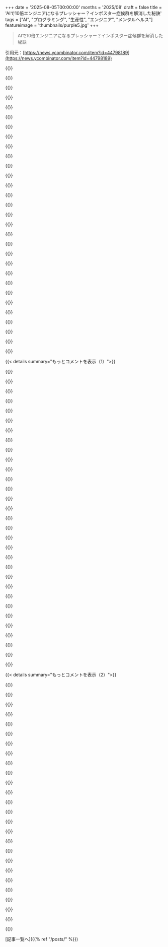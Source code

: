 +++
date = '2025-08-05T00:00:00'
months = '2025/08'
draft = false
title = 'AIで10倍エンジニアになるプレッシャー？インポスター症候群を解消した秘訣'
tags = ["AI", "プログラミング", "生産性", "エンジニア", "メンタルヘルス"]
featureimage = 'thumbnails/purple5.jpg'
+++

> AIで10倍エンジニアになるプレッシャー？インポスター症候群を解消した秘訣

引用元：[https://news.ycombinator.com/item?id=44798189](https://news.ycombinator.com/item?id=44798189)




{{<matomeQuote body="記事にかなり同意。AI開発支援は好きだけど、10倍生産性向上は信じないな。LLMはコーディングで2～5倍速くしてくれるけど、仕事のほんの一部だし。記事の意見と似てて、AIがタスクを速くしても全体の生産性はそんなに上がらないと思う。でもAIを使いこなせばもっと恩恵あるはず。10倍は無理だよ。" userName="simonw" createdAt="2025/08/05 14:41:45" color="#45d325">}}




{{<matomeQuote body="うん。AIは手がかかりすぎるね。Copilotはたまにすごいコードを出すけど、GPT-4oとかに任せきりにするとダメなんだ。半分はコンパイルもできないし、直してもちゃんと動かないし。ジュニアプログラマーみたいに動いてくれると思ったら、指示を全く聞かない酔っぱらいのシニアプログラマーみたいだよ。" userName="mavamaarten" createdAt="2025/08/05 14:50:55" color="#45d325">}}




{{<matomeQuote body="「ジュニアプログラマーじゃなくて、指示を聞かない酔っぱらいのシニアプログラマーみたい」って、AIの現状に対する共通認識だよね。別の記事でも似たような例えがあって「博士号をたくさん持ってるけど、30%はケタミンでハイになってる超賢いアシスタント」だって。https://lithub.com/what-happened-when-i-tried-to-replace-mys..." userName="edm0nd" createdAt="2025/08/05 15:23:32" color="#ff5c5c">}}




{{<matomeQuote body="AIを使った一番の収穫はね、(1)本業では創造性アップには繋がらないけど、発見したり学んだり、行き詰まった時に助けてくれたり、面倒なコードを書くのに役立ってるってこと。(2)でも一番すごいのは、サイドプロジェクトがめちゃくちゃ楽になったこと！AIがなかった頃は疲れてて全然できなかったのに、今はアイデアを形にできるよ。AIのスキルも上げられるしね。" userName="mgfist" createdAt="2025/08/05 15:11:23" color="#ff5c5c">}}




{{<matomeQuote body="「AIは発見や学習、行き詰まり解消、面倒なコード書きに役立つ」って意見よく聞くけど、検索エンジンとかオンラインドキュメント、Q&Aサイトと比べて、本当にそんなにすごい進歩なの？" userName="bluefirebrand" createdAt="2025/08/05 15:30:52" color="">}}




{{<matomeQuote body="「博士号をたくさん持ってる」なんて言っても、AIが真実と何の関係もないって現実から目を背けてるだけだよ。" userName="__loam" createdAt="2025/08/05 15:33:17" color="#785bff">}}




{{<matomeQuote body="Copilotは全然ダメで提案も修正もひどかった。でもClaude Code with OpusはヤバくてLLMの見方が変わったよ！プロンプトのスキルはいるけど、組み込みの実行ループがゲームチェンジャー。正直、ほとんどの仕事はAIに置き換えられる基盤が既にある。短期的（2年以内）ではないけど、中期的（5年以上）には多くの会社が大量解雇し、少数のAI管理者だけが残るだろうね。" userName="ffsm8" createdAt="2025/08/05 15:21:06" color="#ff5c5c">}}




{{<matomeQuote body="これって、たぶん「10倍エンジニア」ってやつへの言及だよね。それも前から疑わしいと思ってた別の神話だよ。https://www.simplethread.com/the-10x-programmer-myth/" userName="hyperbovine" createdAt="2025/08/05 14:47:22" color="#45d325">}}




{{<matomeQuote body="全く賛成できないね。今のコーディングAIってさ、「一輪車乗りながらフランス語で概念を説明しようとしてる世界レベルのバイカーPMが、4歳のスペインの天才に話しかけてる」みたいな感じだよ。何が言いたいか説明しないけど、Qwen Code使ったことあるならわかるでしょ。" userName="Uehreka" createdAt="2025/08/05 16:15:53" color="#ff5733">}}




{{<matomeQuote body="俺の意見だけど、10xエンジニアって呼ばれるような人たちも、生産性の向上はせいぜいわずかだと思うよ。俺が知ってる一番頭のいいプログラマーは、マジで別次元の記憶力で、使ってるプログラミング言語の細部まで全部覚えてるみたいなんだ。それに、どんな問題でも、いつも素早く創造的に、一番賢くて効率的で、しかもエレガントでクリーンな解決策を思いつく認知能力が彼の本当の力なんだ。彼は自分で見つけたアルゴリズムの学術的な名前は知らないのに、天才的な耳を持つミュージシャンが楽譜を読めなくても10倍才能があるみたいに、自分で辿り着いてしまうんだよ。<br>彼とペアプロするとき、今のAIツールは彼ほど素早くも鋭くもないのがわかるね。似たような解決策にはたどり着けるけど、すごく時間がかかるし、彼を大幅に遅くしちゃうだろうね。<br>でも、この分野って能力の幅がすごく広いから、例えば俺の生産性を10倍に増やすことくらいはAIでもできると思うんだ。俺はソフトウェアエンジニアが専門じゃないけど、趣味でやるときは完璧主義なせいですごくゆっくりになっちゃうんだよ。だから、俺にとってはAIツールは、サイドプロジェクトの最初のクソみたいな概念実証を生成するのにマジでクールなんだ。とにかく早く動くものを作るためにね。" userName="sureglymop" createdAt="2025/08/05 16:12:19" color="#ff33a1">}}




{{<matomeQuote body="そうそう、AIが単なる単語予測器で、実際には何も知らなくて推論しないってことはみんな承知の上だよな。でも、このランダムなサイコロ（AI）がどういうわけか、大抵の場合、妥当でそれなりに賢そうな答えを出せるんだ。そして、このプログラムが技術的に何も知らないって事実が、この列車の速度を落とすことなんてないんだから。" userName="briangriffinfan" createdAt="2025/08/05 15:48:09" color="">}}




{{<matomeQuote body="Qwen Codeは、最先端の状態を表してないからね。適切なプロンプトを使えば、俺はClaudeで欲しいスペックのコードベースを完全に作れるよ。例えば、複数のハードウェアデバイスと連携する非自明なライブラリとかね。最新のC++で、ビルドも実行もできるし、データシートやメーカーの仕様から得たドキュメントやユニットテストまで付いてくるんだ。" userName="jcelerier" createdAt="2025/08/05 16:34:39" color="#ff5733">}}




{{<matomeQuote body="「10x」って響きは良いから定着したんだろうけど、あれって実際の研究から来てて、その差は10xよりも大きかったんだよ。でも、それは「最高の奴と最低の奴」の間を測ったもので、今使われてるように「最高の奴と平均の奴」の比較じゃなかったんだ。<br>https://www.construx.com/blog/productivity-variations-among-..." userName="Izkata" createdAt="2025/08/05 15:01:05" color="#785bff">}}




{{<matomeQuote body="AIは「底上げ」するけど、「天井を高くする」もんじゃないっていう気の利いた言葉、好きだな。下位20%の人が中間50%みたいにパフォーマンスできるようになるけど、トップ層には大して影響ないってことだと思う。" userName="skadamou" createdAt="2025/08/05 16:24:26" color="#ff5733">}}




{{<matomeQuote body="Simon、コメントありがとう！正直、記事をちゃんと読んでくれたのは、これが初めてって感じだよ。LLMが得意な言語とかツールを扱ってる人たち、特にそういう人たちが仕事の一部で2倍くらいは改善できるって考えには、全くオープンだよ。" userName="coltonv" createdAt="2025/08/05 14:47:24" color="#ff5c5c">}}




{{<matomeQuote body="なんでみんなAIが推論しないって言うのか、マジで理解できないんだよな。kv cacheは実質的に単方向のTuring machineなんだから、そこに「推論」をエンコードするのは可能のはずだろ。それに、LLMがたまにちょっとした推論をするって証拠もあるしね。単に訓練が難しいってだけで、推論能力がゼロってわけじゃないんだよ。" userName="throwawaymaths" createdAt="2025/08/05 17:08:36" color="#38d3d3">}}




{{<matomeQuote body="Hacked Newsで気づいたんだけどさ、ほとんどの記事へのコメントって、記事をちゃんとクリックして読まずに、見出しにだけ反応してるんだよね！<br>特に今回の記事みたいに、見出しだけで完結してるようなやつは、それが顕著だよ。" userName="simonw" createdAt="2025/08/05 14:51:20" color="">}}




{{<matomeQuote body="推論と計算の違いは「意識」だ、って言ったら俺って変かな？特に根拠はないんだけど、そうしっくりくるんだよね。" userName="briangriffinfan" createdAt="2025/08/06 10:11:42" color="">}}




{{<matomeQuote body="これ全部を数値化するのって難しいよね。John CarmackとかRob PikeとかLinusって、平均的なエンジニアよりどれくらいすごいんだろう？俺は自分を平均くらいだと思ってるけど、どんなに時間をもらっても彼らがやったことはできないよ（特に後知恵なしではね）。だから、彼らは俺なんかより無限に優れてるって言いたいね。" userName="mgfist" createdAt="2025/08/05 15:13:56" color="#ff5733">}}




{{<matomeQuote body="でも、10倍っていう主張は全然納得できないな。誰がそんなこと言ってるの？" userName="paulcole" createdAt="2025/08/05 15:32:57" color="">}}




{{<matomeQuote body="数ヶ月前のYCの動画で、イケてるやつらが集まってエンジニアの生産性が10倍から100倍になるって話してたよ。Googleで検索すれば出てくるはず。" userName="WD-42" createdAt="2025/08/05 16:47:58" color="">}}




{{<matomeQuote body="Devinみたいにリポジトリと直接連携してドキュメントを生成してくれるツールは、すごく生産的だよ。俺が丸一日かかったり、コンテキスト切り替えで数日かかるような小さなタスク4〜5個を、Devinが50〜80%こなしてくれるから、1日もかからずに終わらせられるんだ。これだけでも超価値があるね。あとはCursorを使って、今見てるファイルの小さな問題を解決したりもしてる。数文でリファクタリングできるのはめちゃくちゃ速いよ。LLMを使いこなすには、言語の機能やプログラミングパターンをよく知ってると、より正確にドキュメントや例と一致して効率が上がるよ。" userName="docmars" createdAt="2025/08/05 17:12:12" color="#38d3d3">}}




{{<matomeQuote body="AIはジュニア並みのコードを書くけど、デザインセンスはミドルレベルで、アルゴリズムに関しては天才的だね。" userName="bcrosby95" createdAt="2025/08/05 15:46:44" color="">}}




{{<matomeQuote body="AIをボイコットでもしてるの？自分で試してみれば、AIのメリットがすぐにわかるはずだよ。有料プランじゃなくても、この種のサポートは十分に受けられるしね。" userName="antonvs" createdAt="2025/08/05 16:15:37" color="">}}




{{<matomeQuote body="タイトルを少しクリックベイト的にしちゃったのは、僕のせいかもしれないな。AIのせいで自分が時代遅れになるって不安に感じてる人たちが、『秘密のソース』を見逃してるわけじゃないって思ってもらいたかったんだ。このコメントが多くの人に届いて、それが達成されるといいな。あなたの意見には本当に感謝してるよ。あなたの仕事にはすごく尊敬してるし。良い一日を！" userName="coltonv" createdAt="2025/08/05 15:02:48" color="">}}




{{<matomeQuote body="＞Googleで検索すれば出てくるはず。<br>出てこなかったよ。" userName="paulcole" createdAt="2025/08/05 22:05:55" color="">}}




{{<matomeQuote body="2〜5倍っていう主張もかなり怪しいと思うな。AIを使ってるチームが四半期でそれだけ多くの成果を出すってことだろ？僕のチームはAIを使ってる人が多いけど、そんなことは全然見てないし。それに、『使い方が間違ってる』って言われても、検証できないことには反論できないよね。" userName="doc_manhat_3" createdAt="2025/08/05 15:30:39" color="#38d3d3">}}




{{<matomeQuote body="それだとNewtonが10倍の科学者ってことになるな。10倍のプログラマーだけを雇おうとするのが、どれだけ非現実的かよくわかるよ。本当の10倍の人ってのは伝説的で、ただタイピングが少し速いだけの普通の開発者じゃないんだから。" userName="SketchySeaBeast" createdAt="2025/08/05 15:20:45" color="#ff5c5c">}}




{{<matomeQuote body="実用的な視点から言えば、もしAIが人間にとって推論が必要なことを達成したら、AIも推論しているって言うべきだと思う。そうすれば、哲学的な議論にそれて無限の議論に陥ることなく、AIが実際に何ができるのかについて合理的な議論ができるからね。" userName="DennisP" createdAt="2025/08/06 13:34:43" color="#38d3d3">}}




{{<matomeQuote body="厄介な並行処理の問題がなくて、ドキュメントがちゃんとしてるなら（デバイスを設定したり動かしたりするレジスタがわかればね）、デバイスドライバって世界で一番簡単にコード書けるものだよ。システムプログラマーがアプリケーションプログラマーより賢いって古い常識があるけど、SWE-Benchはそれが嘘だって証明してる。確かにSWE-Benchの問題はソフトの言語だけど、アプリケーションプログラマーはプロダクトマネージャーとかテスター、エンドユーザーの言葉で曖昧なチケットをもらって、それをSWE-Benchの言語に変換してやっと解決するんだ。SWE-Benchで65%の性能って言われても、僕が職場で解決しなきゃいけないようなチケットじゃないから、そんなに感動しないんだ。むしろ、職場でAIを使って大規模なコードベースをメンテしたいなら、仕事をそういうチケットの形に分解する必要があるってことだね。" userName="PaulHoule" createdAt="2025/08/05 20:16:27" color="#45d325">}}




{{< details summary="もっとコメントを表示（1）">}}

{{<matomeQuote body="えっと…Aが問題を解いて、その解決策を書き留めたとするよね。Bがその答えを読んで繰り返す。これって、同じ質問をされたときにBは推論してるって言えるのかな？似たような質問だったらどうなの？" userName="mattkrause" createdAt="2025/08/06 14:53:31" color="">}}




{{<matomeQuote body="なんか皮肉なことになってるよね。何十年もソフトウェア開発の半自動化を夢見てきた。CASE tools、UML、IDEsなんかはみんな、「本当のロジックに集中できる」ような高レベルの抽象化を約束してたんだ。LLMが全然違う方法でその夢を叶えた今、多くの開発者は不安を感じたり、脅威にすら思ってる。なんでかって？LLMはただのオートコンプリートじゃない。生成するんだ。そうすることで、僕らのワークフローだけじゃなく、アイデンティティまで問われるんだよね。Coltonの記事は、この感情的な側面を完璧に捉えてると思う。インポスター症候群って、実際の10倍の生産性（ほとんど現実じゃないけど）じゃなくて、「遅れを取ってる」って認識から来るんだ。そしてこの認識は、「ソフトウェアエンジニアリング」がどうあるべきかっていうシフトによって煽られてる。LLMは事実上究極のCASE toolsなんだけど、予想より早く、ごちゃごちゃして、もっと破壊的に登場したってわけ。形式的なモデルとか図もいらない。自然言語から直接実行可能なコードに飛ぶんだ。それはワクワクするし、同時に不安だよね。これまでの「通過儀礼」が崩壊する。ソフトウェアの「神聖な言語」を話さない人たちにも力が与えられる。そして多くのエンジニアが「今、自分は何をやってるんだ？」って問いかけられるんだ。" userName="voxleone" createdAt="2025/08/05 20:50:42" color="#785bff">}}




{{<matomeQuote body="皮肉を言うとね…このコメント、ChatGPTが書くの手伝ってくれたの？" userName="jdelman" createdAt="2025/08/05 21:17:02" color="">}}




{{<matomeQuote body="僕にはAIコンテンツみたいには読めないな。それにHNのガイドラインに、コメントがAI生成だって適当に言うのは違反だよ。" userName="dehugger" createdAt="2025/08/05 21:20:12" color="">}}




{{<matomeQuote body="今ならStable Diffusionの画像を見たアーティストの気持ちがわかるよ。AIコードって、変なことだらけでバグも多いし、実際のコードベースには絶対入れたくないような、余計なものや奇妙な点がたくさんあるんだ。直すのに、自分で最初からやるのと同いくらい時間がかかることもよくあるんだよね。もちろん、別のモデルに切り替えたり、コンテキストを増やしたり、プロンプトを改善したりできるけど、本当に質の良いAIコードはまだ手の届かないところにあるか、何か「クリック」してAIが魔法みたいに僕が欲しいものを生み出し始めても、その魔法は続かないんだ。Stable Diffusionと同じで、あまり気にしない人とか、何が悪いか知るほど詳しくない人は、問題に気づかないんだよね。一週間前、僕が書いた社内ライブラリの一つが動かないってバグ報告が来たんだ。報告者のコードをチェックしたら、変な問題だらけで（デバッガーが動かないとか、TypeScriptが真っ赤な波線だらけとか）、僕のライブラリが途中の難解なミニファイされたJSのどこかでクラッシュしてた。書いたやつに何が起きてるのか聞いたら、プロジェクト全体を「vibe coded」したって白状してたよ。" userName="torginus" createdAt="2025/08/05 21:07:12" color="#ff5733">}}




{{<matomeQuote body="君は根本的な制約を見落としてるよ。ソフトウェア開発のボトルネックは、タイピング速度や生成じゃなくて、検証と理解なんだ。LLMが幻覚なしで完璧に動いたとしても（動かないし、これからもそうなるかもね）、良心的な開発者は、リリースする前に全行理解しなきゃいけないんだ。LLMが生成したからって、コードを10倍速くレビューして理解できるわけじゃない。実際、生成されたコードのレビューって、明示的な意図を実装するんじゃなくて、暗黙の前提をリバースエンジニアリングするから、かえって時間がかかることが多いんだ。「10倍生産性」っていう話が成り立つのは、ちゃんと出力をレビューしてないか、正しさがどうでもいい簡単なコードを扱ってる場合だけだよ。バグに影響が出る本物のソフトウェアエンジニアリングは、人間の認知帯域幅がボトルネックのままだ。LLMは作業を「書く」から「レビューする」にシフトさせたけど、それは生産性にとってマイナスになることの方が多いね。" userName="belter" createdAt="2025/08/05 21:24:04" color="#785bff">}}




{{<matomeQuote body="ENダッシュや短いスタッカートな文章が修辞的表現に使われるのが、AIだってバレバレだよ。AIはLinkedInの投稿みたいに書くね。「Why? Because LLMs don’t just autocomplete. They generate. And in doing so, they challenge our identity, not just our workflows.」って部分が僕の中で警戒信号を鳴らしたんだ。補完と生成の違いを説明する代わりに、違いがあると仮定して、証明してない点を派手な文章で押し付けてる。この「Why? Because X. Which is not Y. And abcdefg」っていう段落は、百回くらい見たよ。Deepseekは質問するたびに使ってくるしね。" userName="jjmarr" createdAt="2025/08/05 21:30:08" color="">}}




{{<matomeQuote body="「LLMが幻覚なしで完璧に動いたとしても（動かないし、これからもそうなるかもね）、良心的な開発者は、リリースする前に全行理解しなきゃいけないんだ。」これって言い過ぎじゃないかな？コンパイラの機械語出力だって、全部理解してるわけじゃないでしょ？" userName="kaonwarb" createdAt="2025/08/05 21:39:58" color="">}}




{{<matomeQuote body="でもさ、もしAIの文章をもっとたくさん読めば、もっと頻繁に使うようになるよ。これは単なるAIの駄文なだけじゃなくて、リアルタイムで社会としての僕らの考え方を根本的に再配線してるんだからね！これは古典的な「オオカミ少年」みたいなAIの癖なんだよ<br>問題だよね！" userName="commanderkeen08" createdAt="2025/08/05 23:52:32" color="">}}




{{<matomeQuote body="世界に目を向ければ、労働が資本に破壊されているのがわかるよ。給料は安く、監視や評価が増えて労働環境は悪化、企業のモラルは低く、契約は短期間で不安定なキャリアパス。独占と権力集中が進んでる。これまで私たちはこの問題から守られてたから、多くの労働者にとって状況がどれほど悪いか理解しにくかったんだ。でも今、私たちの不安定な状況が明らかになってきてるね。" userName="zaptheimpaler" createdAt="2025/08/05 21:36:20" color="#ff5733">}}




{{<matomeQuote body="その例えは違うね。僕は自分が作業する抽象度でコードを理解しなきゃいけない。Pythonを書くならPythonコードを、Assemblyを書くならAssemblyを理解する責任があるんだ。違いは、Compilersは形式的な仕様があって決定的だから翻訳を信頼できること。LLMsは保証のない確率的な生成器だよ。LLMがPythonコードを生成したら、それは僕が出荷するPythonコードになるから、完全に理解しなきゃいけない。だから生産性はレビュー速度で頭打ちになる。誰が書いたかに関わらず、理解できないものは出荷できないんだ。" userName="belter" createdAt="2025/08/05 21:50:56" color="#ff5733">}}




{{<matomeQuote body="アートとの比較は的確だね。生成されたアートはほとんどの人にとって十分だし、無料で瞬時に手に入るのが一番重要だ。コードも多くの人にとっては同じ。その影響で、単純作業が減るだろうね。Artistsは地元のイベントや友達のD&Dキャラクターの絵を描く仕事が減り、Programmersは中小企業のウェブサイト制作や壊れたWidgetsの修正といった仕事が減る。これで専門家が減ったり、能力の低い専門家が増えたりするのかな？スキルを磨くための仕事がなくなったら、みんなわざわざ無料で自分を鍛えたりするんだろうか、それとも退化しちゃうのかな？" userName="rhines" createdAt="2025/08/05 21:23:49" color="#45d325">}}




{{<matomeQuote body="em dashが含まれてるコメントは全部AIだって決めつけるのやめてよ。em dashはすごく便利なんだから！" userName="Wowfunhappy" createdAt="2025/08/05 21:58:00" color="">}}




{{<matomeQuote body="マジかよ、何でもかんでも末期資本主義じゃないって！" userName="shlant" createdAt="2025/08/06 14:46:56" color="">}}




{{<matomeQuote body="”Software engineering”は「雰囲気直し」になるだろうね。Softwareでなくせる仕事はたくさんあるけど、Managersが実績のないSWEsを雇いたがらないから今まで消えなかったんだ。HNはあの市場がどれだけ大きいか分かってないと思う。AIの登場で、Managersは従業員を理解できないCodeに置き換え、そのCodeが3年後に失敗するのを見て、それを直すSWEsを雇うことになるだろう。僕が思うに、そういう仕事は、非技術者が最初のIterationを納品することで最初に消える仕事よりも多くなるはずだ。それらの多くはAIが理解できないものを修正することに集中するため、高いSkillとImpactが必要な仕事になるだろうね。" userName="jjmarr" createdAt="2025/08/05 21:20:34" color="#785bff">}}




{{<matomeQuote body="＞ 正式なモデルや図は必要ない。<br>AIはそれら（モデルや図）も生成しないよね？僕が見たいのはそれなんだ。コードを生成するのに正式なモデルや図は不要だけど、それらはコードを理解し、やりたいことを形式化するのに役立つんだ。AIが僕のためにそれをやってくれたらいいなって思ってるよ。" userName="galaxyLogic" createdAt="2025/08/05 21:05:03" color="#38d3d3">}}




{{<matomeQuote body="返信相手じゃないんだけど、俺もそのコメントがChatGPTっぽいって思ったんだ。<br>文章の言い回しやトーンがね。『Xだけじゃなくて、Yっていう全く違うパラダイムだ』って言い方は典型的なChatGPTのやり方だよ。" userName="user_7832" createdAt="2025/08/10 10:52:33" color="#ff5c5c">}}




{{<matomeQuote body="たまにLLMをコーディングで使うんだけど、今日また試したんだ。コードの見た目はすごく良くて、テストケースも付いてたから、熟練のジュニアかシニアが書いたみたいだった。<br>でも、動かなかったし、バグの原因もすごく微妙だったんだ。自分で書くのと同じくらい修正に時間がかかったよ。初めての問題を解くジュニアのスタート地点にはなるかもしれないけど、そのまま使うのは無理だね。" userName="zdragnar" createdAt="2025/08/06 01:18:13" color="#785bff">}}




{{<matomeQuote body="俺が返信した発言の文脈では、この例えは成り立つと思うよ。<br>『たとえLLMがハルシネーションなしで完璧に機能したとしても…』ってやつね。" userName="kaonwarb" createdAt="2025/08/06 00:24:50" color="">}}




{{<matomeQuote body="コンパイラに形式仕様書なんて、まずないよ。CompCertですら、大部分だけど全部じゃないんだ。<br>むしろ、形式仕様書があると事態が悪化することもある。形式化できない振る舞いを省くことになるからね。未定義動作がある言語だと、その扱いがすごく分かりにくくなるんだ。コンパイラが『理にかなった』ハックを使えなくなるからね。" userName="astrange" createdAt="2025/08/06 07:47:10" color="#ff33a1">}}




{{<matomeQuote body="同時に、ウザいTech-brothersがアーティストに向かって、『お前らの作品なんて最初から価値なかっただろ？俺がお前のスタイルをコピーしちゃダメなのか？お前なんてただの行列にすぎないんだよ』って、常に罵声を浴びせてるんだ。" userName="melagonster" createdAt="2025/08/06 05:25:09" color="">}}




{{<matomeQuote body="あるいは、AIがそう書くのは、俺たちがそういう風に書くからってことかもしれないよね。<br>どっちが先なんだろうな…" userName="Wowfunhappy" createdAt="2025/08/06 00:07:26" color="">}}




{{<matomeQuote body="ハハ、君が意図的に例で示してるんだと思って、笑っちゃったよ。" userName="jjani" createdAt="2025/08/06 13:35:59" color="">}}




{{<matomeQuote body="俺は決して『適当に』提案したわけじゃないよ。人間の行動が全てランダムだっていうなら別だけどね。<br>ガイドラインを読み返したけど、条文には特に何も書いてなかったな。でも、精神には反するだろうってのは同意するよ。今度からは低評価を受け入れて、自分の中にしまっておくよ。" userName="jdelman" createdAt="2025/08/05 21:30:14" color="">}}




{{<matomeQuote body="これは人間が書いたけど、わざとGPTの決まり文句みたいに聞こえるようにしたんだと思うな。<br>馬鹿にするために、わざとらしく盛ってるんだよ。" userName="_dain_" createdAt="2025/08/05 21:45:44" color="">}}




{{<matomeQuote body="これ見てみてよ: https://zfhuang99.github.io/tla+/pluscal/chatgpt/2023/09/24/..." userName="gjadi" createdAt="2025/08/06 05:57:51" color="#785bff">}}




{{<matomeQuote body="AIツールに対する反論はCASEツールと似てるんだと思うよ。AIツールに全面的に反対ってわけじゃないけど、説明可能で理解できる、きちんと定義されたツールを求めるのは当然だよね。単に「動く」んじゃなくて、「それが正しいって分かってる」状態が理想的だもん。" userName="joe_the_user" createdAt="2025/08/05 22:01:10" color="">}}




{{<matomeQuote body="「Vibe code」には本当にイラつくよ。チームメイトのプルリクで同じ経験があるんだ。彼らは自分で理解しようとしないくせに、俺にそれをやらせようとするんだからね。マジで失礼だろ。" userName="anytime5704" createdAt="2025/08/06 02:18:09" color="">}}




{{<matomeQuote body="靴職人って、昔はすごく尊敬される専門職だったんだよ。でも、今もちゃんと存在してるだろ？" userName="HeatrayEnjoyer" createdAt="2025/08/05 21:29:48" color="">}}




{{<matomeQuote body="これはね、普通のソフトウェアエンジニアが自分語りしてるみたいに感じるよ。作ってる技術が分かってて、作業をうまく分けられるなら、どこが複雑か事前に分かるし、AIにどれくらいの細かさでやらせるか指示できるだろ？AIは魔法じゃないし、例えばSonnet 4が一度に書けるコードの複雑さには上限がある。その限界とプロジェクトの技術を理解してれば、AIにその範囲内の小さいコンポーネントを任せられるし、そしたらすごくうまくいくんだよ。" userName="generalizations" createdAt="2025/08/05 14:39:50" color="#38d3d3">}}

{{</details>}}




{{< details summary="もっとコメントを表示（2）">}}

{{<matomeQuote body="AIがうまくいくように指示を単純化すればうまくいくってのは、当たり前のことだよな。AIはめちゃくちゃ詳細な指示が必要だし、それでも出力は信用できないんだ。AIが理解できるくらい問題を細分化すると、自分でコード書くより手間がかかることも多いよ。AIが一発で正しく作ってくれれば時間短縮になるけど、それはギャンブルだろ。結局自分で書き直すハメになることだってある。AIの能力は本当にムラがあって予測できないし、見た目は正しいけど微妙なバグがあるコードを平気で生成するから、後で余計に時間と手間がかかるんだよ。" userName="pornel" createdAt="2025/08/06 00:36:46" color="#ff33a1">}}




{{<matomeQuote body="俺はAIでSTTツールを作ったんだけどさ、AIに何をどう作るか10分くらい指示して、その間に別のプロジェクトで同じことやるんだ。そうやって並行して作業できるから、ものすごく効率がいいんだよ。注意深く、詳細に指示すれば、問題は解決できるんだ。マジでクレイジーな新時代だぜ。「未来は今だよ、じいさん。」" userName="generalizations" createdAt="2025/08/06 18:05:49" color="#45d325">}}




{{<matomeQuote body="おいおい、ソフトウェアって50行以上あるのが普通だろ？AIが単純な例をくっつけるだけじゃ、0.5倍のインターンで、10倍エンジニアじゃないぜ。Claudeにユニットテスト書かせたけど、エッジケース分かんないし、詳細指示してもAPIの使い方間違ってたんだ。自分で書く方が早かったよ。GPT4oも構造化データのスキーマ定義で幻覚見るし、画像処理も数値オーバーフローでダメ。コードのアップグレードもAPIを古いまま使うし。マジで時間の無駄だったわ。GH Copilotも使えないし。" userName="pornel" createdAt="2025/08/07 00:21:20" color="#ff33a1">}}




{{<matomeQuote body="でもさ、難しい部分を理解するのが重要なんだよ。そこに時間がかかるんであって、単純なタイピングに時間がかかるわけじゃないんだよな。" userName="Scarblac" createdAt="2025/08/05 14:45:29" color="">}}




{{<matomeQuote body="良いエンジニアってのは「難しい部分」をこなすのが上手いんだよな。だから、単純なタイピング作業のタスクが山ほど残ってる。まともな組織なら、そういうタスクは経験の浅いエンジニアに任せて、マネージャーが管理するだろ。でも、これからは経験の浅いエンジニアも、そのマネージャーも要らなくなるってことだな。" userName="alphazard" createdAt="2025/08/05 19:50:25" color="#ff5c5c">}}




{{<matomeQuote body="じゃあさ、新しい経験豊富なエンジニアって、どうやって育てるつもりなんだ？" userName="Scarblac" createdAt="2025/08/08 05:45:39" color="">}}




{{<matomeQuote body="「優秀」と「経験豊富」は別物だよな。AIのせいでエンジニアの参入障壁がどんどん高くなってるだけだろ。" userName="generalizations" createdAt="2025/08/08 19:40:00" color="#ff5c5c">}}




{{<matomeQuote body="細かい部分を入力しなくて済むのはめちゃくちゃ良いことだけどな。" userName="lopatin" createdAt="2025/08/05 14:48:00" color="">}}




{{<matomeQuote body="多くの開発者はライブラリやフレームワークを使って、細かい部分は入力しないようにしてると思うぜ。むしろ複雑なことと格闘した後は、簡単な作業が気分転換になることもあるんだよな。" userName="skydhash" createdAt="2025/08/05 15:34:12" color="#ff5733">}}




{{<matomeQuote body="面倒な定型文を入力させられると、それを抽象化しようってやる気が出るもんだよな。AIがコードベースをめちゃくちゃ冗長にする可能性だってあると思うぜ。" userName="AstroBen" createdAt="2025/08/05 16:33:36" color="#45d325">}}




{{<matomeQuote body="AIが簡単な部分で10分も失敗して、結局10分無駄にした挙げ句、自分でやらなきゃいけなくなるまでだろ？" userName="pydry" createdAt="2025/08/05 18:30:33" color="">}}




{{<matomeQuote body="知識や経験があれば、AIはマジで有利になることもある。俺はClaudeを使って数週間かかりそうな複雑な問題を、あっという間に解決できたんだよな。Claudeに問題の理解、構造、解決アプローチをしっかり提示させて、それから変更を提案させたんだ。AIは「あれこれ盛り込みたがる」傾向があって、シンプルさが大事だとまだ分かってないみたいだけどな。みんながどうやってclaude.mdやエージェントを設定してるか見てみるのも良いぜ。" userName="j45" createdAt="2025/08/05 15:47:45" color="#38d3d3">}}




{{<matomeQuote body="つまり、お前は自分を平均以上のエンジニアだと思ってるってこと？" userName="Fraterkes" createdAt="2025/08/05 15:33:57" color="">}}




{{<matomeQuote body="俺が言いたいのは、他の人が解決できないと思ってる問題を、俺は簡単に解決できるってことだよ。それはソフトウェア開発の腕前と直接関係してるみたいだな。" userName="generalizations" createdAt="2025/08/06 18:10:28" color="">}}




{{<matomeQuote body="こんな主張は昔からよくあるけど、AIの使い道に苦労してる他のエンジニアが作ってるソフトより、主張してる奴が作ってるソフトの方が、新規性や複雑性が低いってパターンが多いんだよな。" userName="Fraterkes" createdAt="2025/08/06 21:28:51" color="#785bff">}}




{{<matomeQuote body="逆の可能性もあるんじゃないか？結局のところ、何の役にも立たない開発者が、AIが自動生成したプルリクエストを出して一日中ヘラヘラしてるだけかもしれないぜ。高いレベルの人間が見たら「別に大したことない」って思うようなものでも、彼らは「すげー」って驚いてるだけって可能性もある。直接一緒に働いてないから、誰を信用していいかマジで分からん。だから俺はまだ完全に様子見だな。" userName="Quarrelsome" createdAt="2025/08/05 20:29:16" color="#ff5733">}}




{{<matomeQuote body="ソフトウェア開発で小さい部品から作る夢は、長年研究しても実現してないんだ。AIは簡単な部分を助けるけど、難しい部分は変わらないってこと。Gerald SussmanのSICPみたいに、直線は速くてもカーブでは減速が必要だよ。" userName="globular-toast" createdAt="2025/08/06 10:09:50" color="#45d325">}}




{{<matomeQuote body="AIにも人間にも限界があるよ。大事なのはちゃんとしたプロジェクト管理さ。仕様や設計を細かく決めてタスクを分ければ、Claudeに「GitHub issue #42を実装して」って言えばできる。でも「Facebook作って」じゃ無理だね。" userName="theshrike79" createdAt="2025/08/05 21:10:26" color="#ff33a1">}}




{{<matomeQuote body="記事が言ってる問題発生のシナリオで、実際に10xエンジニアがいることに触れてないのは、彼らが自己認識不足だってことを示してるよね。まさにその通りだと思う。" userName="lnenad" createdAt="2025/08/05 16:39:18" color="">}}




{{<matomeQuote body="AIを簡単なタスクにばかり使ってるエンジニアのスキルって、どれくらい劣化するのか気になるなあ。" userName="ares623" createdAt="2025/08/05 20:30:10" color="">}}




{{<matomeQuote body="CopilotやClaudeだけで1ヶ月くらい仕事してみたけど、スキルはそんなに劣化しなかったよ。AIだけじゃ完璧じゃなくて、結局自分でコードを書き直さなきゃいけなかったからね。" userName="hyperadvanced" createdAt="2025/08/06 14:45:50" color="#ff5733">}}




{{<matomeQuote body="AI批判記事かと思いきや、良いこと書いてあったよ。特にAIは厄介なバグ探しに役立ったね。数値シミュレーションで1週間詰まった時、ChatGPTに聞いたら数秒で数式の括弧抜けを見つけてくれて、完璧に動いたんだ。AIをうまく使えば、できることがすごく増えるよ。" userName="megaloblasto" createdAt="2025/08/05 14:51:50" color="#785bff">}}




{{<matomeQuote body="私の経験も同じだよ。コード生成はまだムラがあるけど、デバッグはすごく助けになる。まるで、よく勉強してて返事もしてくれるラバーダックみたいだね。" userName="wwweston" createdAt="2025/08/05 15:10:40" color="#ff5c5c">}}




{{<matomeQuote body="まさにその通り。趣味でプログラマーをやってるけど、頭がぼーっとする深夜のコーディングでは、LLMはマジで神様からの贈り物だよ。" userName="Gud" createdAt="2025/08/05 20:46:46" color="#ff5733">}}




{{<matomeQuote body="うん、私も同じ経験だよ。無限に時間を節約できたから、個人的には10xと無限大の間くらいの効率になった感じかな、ハハ！" userName="mentos" createdAt="2025/08/05 15:03:50" color="">}}

{{</details>}}



[記事一覧へ]({{% ref "/posts/" %}})
